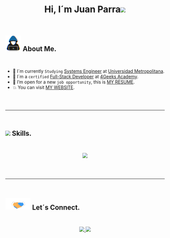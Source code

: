 <h1 align="center"><b>Hi, I´m Juan Parra</b><img src="https://media.giphy.com/media/hvRJCLFzcasrR4ia7z/giphy.gif" width="35"></h1>
<br>
<h2><picture><img src = "https://github.com/0xAbdulKhalid/0xAbdulKhalid/raw/main/assets/mdImages/about_me.gif" width = 50px></picture> About Me.</h2>
<br>

- 🎒  I´m currently `Studying` [Systems Engineer](https://www.unimet.edu.ve/facultad_ingenieria/ingenieria-de-sistemas/) at [Universidad Metropolitana](https://www.unimet.edu.ve).
- 🏫 I´m a `certified` [Full-Stack Developer](https://4geeksacademy.com/es/coding-bootcamps/desarrollador-full-stack) at [4Geeks Academy](https://4geeks.com/es).
- :thinking: I’m open for a new `job opportunity`, this is [MY RESUME](https://flowcv.com/resume/1vdhjko9ws).
- :boom: You can visit [MY WEBSITE]().
  
<br>
<br>

-----

<br>

<h2><img src="https://media2.giphy.com/media/QssGEmpkyEOhBCb7e1/giphy.gif?cid=ecf05e47a0n3gi1bfqntqmob8g9aid1oyj2wr3ds3mg700bl&rid=giphy.gif" width ="25"> Skills.</h2>
<br>
<p align="center">
  <a href="https://skillicons.dev">
    <img src="https://skillicons.dev/icons?i=bootstrap,css,dart,firebase,flask,flutter,git,github,html,java,js,jest,nodejs,py,react,vscode&perline=8" />
  </a>
</p>

<br>
<br>

-----

<br>


<h2><img src="https://github.com/0xAbdulKhalid/0xAbdulKhalid/raw/main/assets/mdImages/handshake.gif" width ="80"> Let´s Connect.</h2>
<br>
<p align="center">
<a href="mailto:parrfjp@gmail.com" target="blank">
<img src="https://img.shields.io/badge/Click%20to%20Action-Mail-red" />
</a>
<a href="https://www.linkedin.com/in/juan-pablo-parra-freitas-7285b7256/" target="blank">
<img src="https://img.shields.io/badge/Click%20to%20Action-Linkedin-blue" />
</a>
</p>



<!--
**ParraJuanPablo/ParraJuanPablo** is a ✨ _special_ ✨ repository because its `README.md` (this file) appears on your GitHub profile.

Here are some ideas to get you started:

- 🔭 I’m currently working on ...
- 🌱 I’m currently learning ...
- 👯 I’m looking to collaborate on ...
- 🤔 I’m looking for help with ...
- 💬 Ask me about ...
- 📫 How to reach me: ...
- 😄 Pronouns: ...
- ⚡ Fun fact: ...
-->
